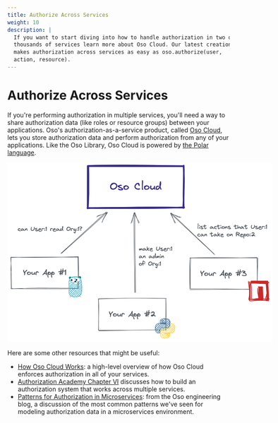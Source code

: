 ```yaml
---
title: Authorize Across Services
weight: 10
description: |
  If you want to start diving into how to handle authorization in two or
  thousands of services learn more about Oso Cloud. Our latest creation
  makes authorization across services as easy as oso.authorize(user,
  action, resource).
---
```


# Authorize Across Services

If you're performing authorization in multiple services, you'll need a way to share
authorization data (like roles or resource groups) between your applications.
Oso's authorization-as-a-service product, called [Oso Cloud](https://cloud-docs.osohq.com/), lets you store
authorization data and perform authorization from any of your applications. Like
the Oso Library, Oso Cloud is powered by [the Polar language](https://cloud-docs.osohq.com/reference/polar-syntax).

<img src="basic-architecture.png" class="block mx-auto" style="max-width: 600px" />

Here are some other resources that might be useful:

- [How Oso Cloud Works](https://cloud-docs.osohq.com/concepts/how-it-works): a
  high-level overview of how Oso Cloud enforces authorization in all of your services.
- [Authorization Academy Chapter
  VI](https://www.osohq.com/academy/microservices-authorization) discusses
  how to build an authorization system that works across multiple services.
- [Patterns for Authorization in
  Microservices](https://www.osohq.com/post/microservices-authorization-patterns):
  from the Oso engineering blog, a discussion of the most common patterns we've
  seen for modeling authorization data in a microservices environment.
